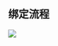 <a name="BTdI8"></a>
## 绑定流程
![](https://cdn.nlark.com/yuque/__puml/4e2643c1ec0d5aaab544b92861c6c678.svg#lake_card_v2=eyJ0eXBlIjoicHVtbCIsImNvZGUiOiJAc3RhcnR1bWxcblxuYXV0b251bWJlclxuXG5hY3RvciBcIueUqOaIt1wiIGFzIFVzZXJcbnBhcnRpY2lwYW50IFwiQXBwXCIgYXMgQXBwXG5wYXJ0aWNpcGFudCBcIlNES1wiIGFzIFNES1xucGFydGljaXBhbnQgXCLorr7lpIdcIiBhcyBEZXZpY2UgI29yYW5nZVxuXG5hY3RpdmF0ZSBBcHBcbkFwcCAtPiBTREs6IOWIneWni-WMllNES--8muiwg-eUqGluaXTliJ3lp4vljJZcblxuYWN0aXZhdGUgVXNlclxuXG5Vc2VyIC0-IEFwcDog6YCJ5oup6K6-5aSH5Y-R6LW357uR5a6a5rWB56iLXG5hY3RpdmF0ZSBBcHBcblxuQXBwIC0-IFNESzog5Y-R6LW35pCc57Si6K-35rGC77yac2VhcmNoXG5hY3RpdmF0ZSBTREtcblxuU0RLIC0tPiBBcHA6IOi_lOWbnuaQnOe0oue7k-aenFxubm90ZSByaWdodCBvZiBTREs6IOavj-asoei_lOWbnuWNleS4quiuvuWkh--8jOS4jeWkhOeQhumHjeWkjee7k-aenFxuXG5hY3RpdmF0ZSBBcHBcbkFwcCAtPiBBcHA6IOiBmuWQiOaQnOe0oue7k-aenO-8jOaMieeFp-S_oeWPt-W8uuW6puaOkuW6j1xuXG5BcHAgLS0-IFVzZXI6IOWQkeeUqOaIt-WxleekuuaQnOe0ouWIsOeahOiuvuWkh-WIl-ihqFxuXG5Vc2VyIC0-IEFwcDog6YCJ5oup5LiA5Liq5pCc57Si5Yiw55qE6K6-5aSH6L-b6KGM57uR5a6aXG5cbkFwcCAtPiBTREs6IOiwg-eUqGJpbmRcblxuU0RLIC0-IERldmljZTog6L-e5o6l6K6-5aSHXG5TREsgLT4gU0RLOuivu-WPluiuvuWkh-S_oeaBr--8jOWIpOaWreaYr-WQpumcgOimgeeUn-aIkERldmljZUlkXG5TREsgLS0-IEFwcDog5Zue6LCDb25SZWNlaXZlRGV2aWNlSWRSZXF1ZXN0LOWRiuefpemcgOimgeWGmeWFpURldmljZUlkXG5BcHAgLT4gU0RLOiDosIPnlKhyZWdpc3RXaXRoRGV2aWNlSWTlhpnlhaVEZXZpY2VJRFxuU0RLIC0-IERldmljZTog5YaZ5YWlRGV2aWNlSURcblxuU0RLIC0tPiBBcHA6IOWbnuiwg29uUmVjZWl2ZUJpbmRTdGF0ZeWRiuefpee7keWumue7k-aenFxuXG5TREsgLT4gU0RLOiDlvIDlp4vmjqXmlLbmlbDmja5cbkBlbmR1bWwiLCJ1cmwiOiJodHRwczovL2Nkbi5ubGFyay5jb20veXVxdWUvX19wdW1sLzRlMjY0M2MxZWMwZDVhYWFiNTQ0YjkyODYxYzZjNjc4LnN2ZyIsImlkIjoiRjh6NkEiLCJtYXJnaW4iOnsidG9wIjp0cnVlLCJib3R0b20iOnRydWV9LCJjYXJkIjoiZGlhZ3JhbSJ9)
